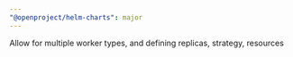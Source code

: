 ```yaml
---
"@openproject/helm-charts": major
---
```


Allow for multiple worker types, and defining replicas, strategy, resources
